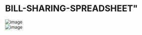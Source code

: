 # BILL-SHARING-SPREADSHEET"
![image](https://github.com/user-attachments/assets/d3f5d573-43ad-4c0c-99f9-2f2c4353cc27) <BR>
![image](https://github.com/user-attachments/assets/26cc04bb-d2cd-4cb4-b43b-cacaf0c6e01b) <BR>
